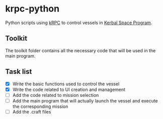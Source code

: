 # krpc-python
Python scripts using [kRPC](https://github.com/krpc/krpc) to control vessels in [Kerbal Space Program](https://www.kerbalspaceprogram.com/).


## Toolkit
The toolkit folder contains all the necessary code that will be used in the main program.


## Task list
- [x] Write the basic functions used to control the vessel
- [x] Write the code related to UI creation and management
- [ ] Add the code related to mission selection
- [ ] Add the main program that will actually launch the vessel and execute the corresponding mission
- [ ] Add the .craft files
